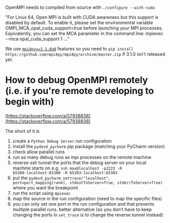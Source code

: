 OpenMPI needs to compiled from source with `./configure --with-cuda`

"For Linux 64, Open MPI is built with CUDA awareness but this support is disabled by default.
To enable it, please set the environmental variable OMPI_MCA_opal_cuda_support=true before
launching your MPI processes. Equivalently, you can set the MCA parameter in the command line:
mpiexec --mca opal_cuda_support 1 ..."

We use [`mpi4py==3.1.0a0`](https://docs.cupy.dev/en/stable/reference/interoperability.html#mpi4py) features so you need to `pip install https://github.com/mpi4py/mpi4py/archive/master.zip` if 3.1.0 isn't released yet.

# How to debug OpenMPI remotely (i.e. if you're remote developing to begin with)

[https://stackoverflow.com/a/57938838](https://stackoverflow.com/a/57938838)

The short of it is 

1. create a `Python Debug Server` run configuration
2. install the `pydevd_pycharm` pip package (matching your PyCharm version)
3. check allow parallel runs
4. run as many debug runs as mpi processes on the remote machine
5. reverse ssh tunnel the ports that the debug server on your local machine starts on e.g. `ssh max@localhost -p2222 -R 65300:localhost:65300 -R 65303:localhost:65303`
6. put the `pydevd_pycharm.settrace("localhost", port=port_mapping[rank], stdoutToServer=True, stderrToServer=True)` where you want the breakpoint
7. run the script using `mpiexec`
8. map the source in the run configuration (need to map the specific files)
9. you can only set one port in the run configuration and that prevents multiple parallel runs. better alternative (so you don't have to keep changing the ports in `set_trace` is to change the reverse tunnel instead)

